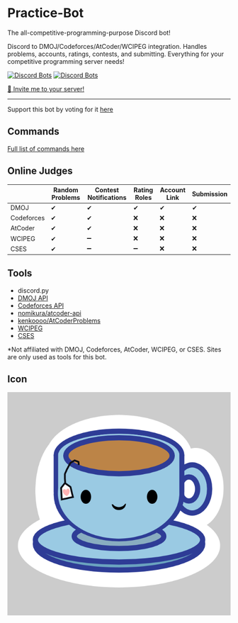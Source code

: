 # Practice-Bot
The all-competitive-programming-purpose Discord bot!

Discord to DMOJ/Codeforces/AtCoder/WCIPEG integration. Handles problems, accounts, ratings, contests, and submitting. Everything for your competitive programming server needs!

[![Discord Bots](https://top.gg/api/widget/status/691416325557452861.svg)](https://top.gg/bot/691416325557452861)
[![Discord Bots](https://top.gg/api/widget/servers/691416325557452861.svg)](https://top.gg/bot/691416325557452861)

[🍵 Invite me to your server!](https://discord.com/api/oauth2/authorize?client_id=691416325557452861&permissions=402779152&scope=bot)

---

Support this bot by voting for it [here](https://top.gg/bot/691416325557452861/vote)

## Commands
[Full list of commands here](https://github.com/kevinjycui/Practice-Bot/wiki/Commands)

## Online Judges
| | Random Problems | Contest Notifications | Rating Roles | Account Link | Submission |
|---|---|---|---|---|---|
| DMOJ | ✔ | ✔ | ✔ | ✔ | ✔ |
| Codeforces | ✔ | ✔ | ❌ | ❌ | ❌ |
| AtCoder | ✔ | ✔ | ❌ | ❌ | ❌ |
| WCIPEG | ✔ | ➖ | ❌ | ❌ | ❌ |
| CSES | ✔ | ➖ | ➖ | ❌ | ❌ |

## Tools
 - discord.py
 - [DMOJ API](https://dmoj.ca/api/)
 - [Codeforces API](https://codeforces.com/apiHelp)
 - [nomikura/atcoder-api](https://github.com/nomikura/atcoder-api)
 - [kenkoooo/AtCoderProblems](https://github.com/kenkoooo/AtCoderProb✔ems)
 - [WCIPEG](https://wcipeg.com/main)
 - [CSES](https://cses.fi/)

 *Not affiliated with DMOJ, Codeforces, AtCoder, WCIPEG, or CSES. Sites are only used as tools for this bot.

## Icon
![](logo.png)
